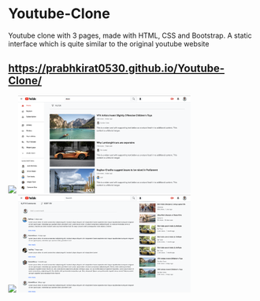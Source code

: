 # Youtube-Clone

Youtube clone with 3 pages, made with HTML, CSS and Bootstrap. A static interface which is quite similar to the original youtube website
<br>

## https://prabhkirat0530.github.io/Youtube-Clone/

<div>
  <img src="ScreenShots/1.png" width="350px">
  <img src="ScreenShots/2.png" width="350px">
</div>
    
<div>
  <img src="ScreenShots/3.png" width="350px">
  <img src="ScreenShots/4.png" width="350px">
</div>
